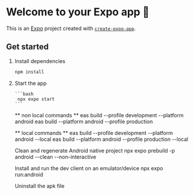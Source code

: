# Welcome to your Expo app 👋

This is an [Expo](https://expo.dev) project created with [`create-expo-app`](https://www.npmjs.com/package/create-expo-app).

## Get started

1.  Install dependencies

    ```bash
    npm install
    ```

2.  Start the app

        ```bash
         npx expo start
        ```

    ** non local commands **
    eas build --profile development --platform android
    eas build --platform android --profile production

    ** local commands **
    eas build --profile development --platform android --local
    eas build --platform android --profile production --local

    Clean and regenerate Android native project
    npx expo prebuild -p android --clean --non-interactive

    Install and run the dev client on an emulator/device
    npx expo run:android

    Uninstall the apk file

